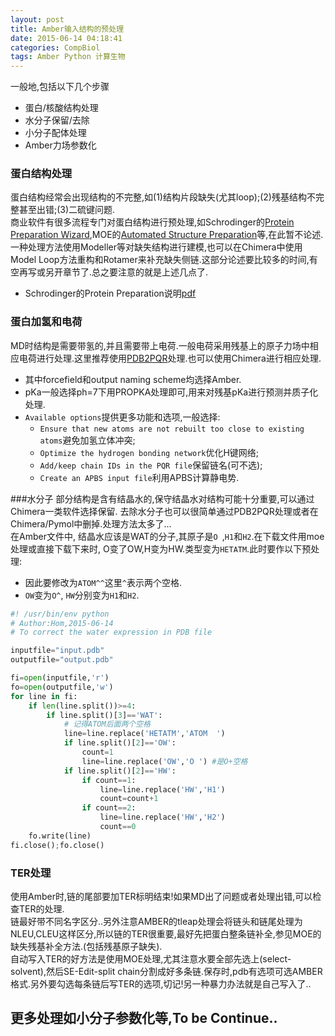 ```yaml
---
layout: post
title: Amber输入结构的预处理
date: 2015-06-14 04:18:41
categories: CompBiol
tags: Amber Python 计算生物
---
```


一般地,包括以下几个步骤

- 蛋白/核酸结构处理
- 水分子保留/去除
- 小分子配体处理
- Amber力场参数化

### 蛋白结构处理
蛋白结构经常会出现结构的不完整,如(1)结构片段缺失(尤其loop);(2)残基结构不完整甚至出错;(3)二硫键问题.  
商业软件有很多流程专门对蛋白结构进行预处理,如Schrodinger的[Protein Preparation Wizard](http://www.schrodinger.com/Protein-Preparation-Wizard/),MOE的[Automated Structure Preparation](https://www.chemcomp.com/MOE-Protein_and_Antibody_Modeling.htm#AutomatedStructurePreparation)等,在此暂不论述.   
一种处理方法使用Modeller等对缺失结构进行建模,也可以在Chimera中使用Model Loop方法重构和Rotamer来补充缺失侧链.这部分论述要比较多的时间,有空再写或另开章节了.总之要注意的就是上述几点了.

- Schrodinger的Protein Preparation说明[pdf](http://helixweb.nih.gov/schrodinger-2013.3-docs/general/protein_prep.pdf)

### 蛋白加氢和电荷
MD时结构是需要带氢的,并且需要带上电荷.一般电荷采用残基上的原子力场中相应电荷进行处理.这里推荐使用[PDB2PQR](http://nbcr-222.ucsd.edu/pdb2pqr_2.0.0/)处理.也可以使用Chimera进行相应处理.  

- 其中forcefield和output naming scheme均选择Amber.
- pKa一般选择ph=7下用PROPKA处理即可,用来对残基pKa进行预测并质子化处理.
- `Available options`提供更多功能和选项,一般选择:
	- `Ensure that new atoms are not rebuilt too close to existing atoms`避免加氢立体冲突;
	- `Optimize the hydrogen bonding network`优化H键网络;
	- `Add/keep chain IDs in the PQR file`保留链名(可不选);
	- `Create an APBS input file`利用APBS计算静电势.

###水分子
部分结构是含有结晶水的,保守结晶水对结构可能十分重要,可以通过Chimera一类软件选择保留. 去除水分子也可以很简单通过PDB2PQR处理或者在Chimera/Pymol中删掉.处理方法太多了...  
在Amber文件中, 结晶水应该是WAT的分子,其原子是`O `,`H1`和`H2`.在下载文件用moe处理或直接下载下来时, O变了OW,H变为HW.类型变为`HETATM`.此时要作以下预处理: 
  
- 因此要修改为`ATOM^^`这里`^`表示两个空格.  
- `OW`变为`O^`, `HW`分别变为`H1`和`H2`.  

~~~ python
#! /usr/bin/env python
# Author:Hom,2015-06-14
# To correct the water expression in PDB file

inputfile="input.pdb"
outputfile="output.pdb"

fi=open(inputfile,'r')
fo=open(outputfile,'w')
for line in fi:
	if len(line.split())>=4:
		if line.split()[3]=='WAT':
			# 记得ATOM后面两个空格
			line=line.replace('HETATM','ATOM  ')
			if line.split()[2]=='OW':
				count=1
				line=line.replace('OW','O ') #是O+空格
			if line.split()[2]=='HW':
				if count==1:
					line=line.replace('HW','H1')
					count=count+1
				if count==2:
 					line=line.replace('HW','H2')
					count==0
	fo.write(line)
fi.close();fo.close()
~~~

### TER处理
使用Amber时,链的尾部要加TER标明结束!如果MD出了问题或者处理出错,可以检查TER的处理.  
链最好带不同名字区分..另外注意AMBER的tleap处理会将链头和链尾处理为NLEU,CLEU这样区分,所以链的TER很重要,最好先把蛋白整条链补全,参见MOE的缺失残基补全方法.(包括残基原子缺失).  
自动写入TER的好方法是使用MOE处理,尤其注意水要全部先选上(select-solvent),然后SE-Edit-split chain分割成好多条链.保存时,pdb有选项可选AMBER格式.另外要勾选每条链后写TER的选项,切记!另一种暴力办法就是自己写入了..

更多处理如小分子参数化等,To be Continue..
---
